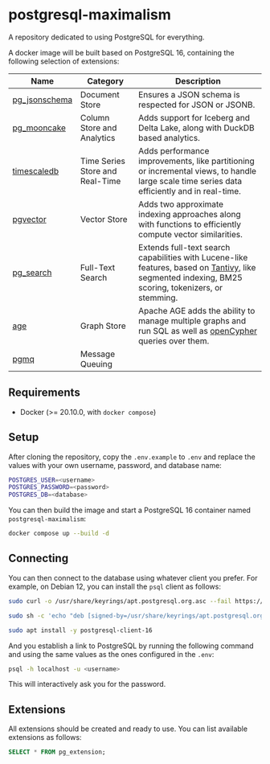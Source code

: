# postgresql-maximalism

A repository dedicated to using PostgreSQL for everything.

A docker image will be built based on PostgreSQL 16, containing the following selection of extensions:

| Name | Category | Description |
|------|----------|-------------|
| [pg_jsonschema](https://github.com/supabase/pg_jsonschema) | Document Store | Ensures a JSON schema is respected for JSON or JSONB. |
| [pg_mooncake](https://github.com/Mooncake-Labs/pg_mooncake) | Column Store and Analytics | Adds support for Iceberg and Delta Lake, along with DuckDB based analytics. |
| [timescaledb](https://github.com/timescale/timescaledb) | Time Series Store and Real-Time | Adds performance improvements, like partitioning or incremental views, to handle large scale time series data efficiently and in real-time. |
| [pgvector](https://github.com/pgvector/pgvector) | Vector Store | Adds two approximate indexing approaches along with functions to efficiently compute vector similarities. |
| [pg_search](https://github.com/paradedb/paradedb) | Full-Text Search | Extends full-text search capabilities with Lucene-like features, based on [Tantivy](https://github.com/quickwit-oss/tantivy), like segmented indexing, BM25 scoring, tokenizers, or stemming. |
| [age](https://github.com/apache/age) | Graph Store | Apache AGE adds the ability to manage multiple graphs and run SQL as well as [openCypher](https://opencypher.org/) queries over them. |
| [pgmq](https://github.com/tembo-io/pgmq) | Message Queuing | |

## Requirements

- Docker (>= 20.10.0, with `docker compose`)

## Setup

After cloning the repository, copy the `.env.example` to `.env` and replace the values with your own username, password, and database name:

```bash
POSTGRES_USER=<username>
POSTGRES_PASSWORD=<password>
POSTGRES_DB=<database>
```

You can then build the image and start a PostgreSQL 16 container named `postgresql-maximalism`:

```bash
docker compose up --build -d
```

## Connecting

You can then connect to the database using whatever client you prefer. For example, on Debian 12, you can install the `psql` client as follows:

```bash
sudo curl -o /usr/share/keyrings/apt.postgresql.org.asc --fail https://www.postgresql.org/media/keys/ACCC4CF8.asc

sudo sh -c 'echo "deb [signed-by=/usr/share/keyrings/apt.postgresql.org.asc] https://apt.postgresql.org/pub/repos/apt $(lsb_release -cs)-pgdg main" > /etc/apt/sources.list.d/pgdg.list'

sudo apt install -y postgresql-client-16
```

And you establish a link to PostgreSQL by running the following command and using the same values as the ones configured in the `.env`:

```bash
psql -h localhost -u <username>
```

This will interactively ask you for the password.

## Extensions

All extensions should be created and ready to use. You can list available extensions as follows:

```sql
SELECT * FROM pg_extension;
```
